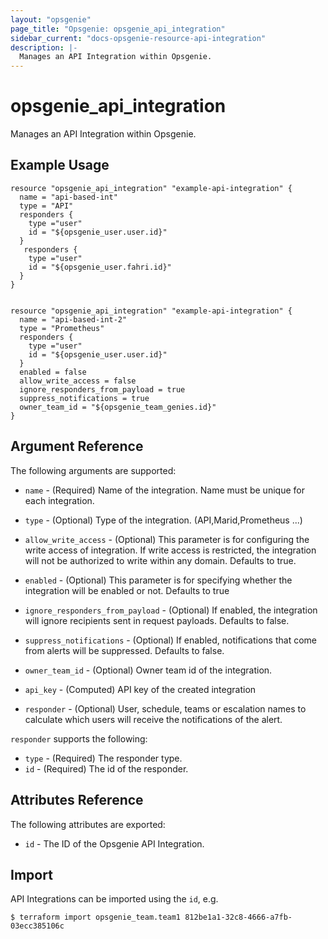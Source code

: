 ```yaml
---
layout: "opsgenie"
page_title: "Opsgenie: opsgenie_api_integration"
sidebar_current: "docs-opsgenie-resource-api-integration"
description: |-
  Manages an API Integration within Opsgenie.
---
```


# opsgenie_api_integration

Manages an API Integration within Opsgenie.

## Example Usage

```hcl
resource "opsgenie_api_integration" "example-api-integration" {
  name = "api-based-int"
  type = "API"
  responders {
    type ="user"
    id = "${opsgenie_user.user.id}"
  }
   responders {
    type ="user"
    id = "${opsgenie_user.fahri.id}"
  }
}


resource "opsgenie_api_integration" "example-api-integration" {
  name = "api-based-int-2"
  type = "Prometheus"
  responders {
    type ="user"
    id = "${opsgenie_user.user.id}"
  }
  enabled = false
  allow_write_access = false
  ignore_responders_from_payload = true
  suppress_notifications = true
  owner_team_id = "${opsgenie_team_genies.id}"
}
```

## Argument Reference

The following arguments are supported:

* `name` - (Required) Name of the integration. Name must be unique for each integration. 

* `type` - (Optional) Type of the integration. (API,Marid,Prometheus ...)

* `allow_write_access` - (Optional) This parameter is for configuring the write access of integration. If write access is restricted, the integration will not be authorized to write within any domain. Defaults to true.

* `enabled` - (Optional) This parameter is for specifying whether the integration will be enabled or not. Defaults to true

* `ignore_responders_from_payload` - (Optional) If enabled, the integration will ignore recipients sent in request payloads. Defaults to false.

* `suppress_notifications` - (Optional) If enabled, notifications that come from alerts will be suppressed. Defaults to false.

* `owner_team_id` - (Optional) Owner team id of the integration.

* `api_key` - (Computed) API key of the created integration

* `responder` - (Optional)  User, schedule, teams or escalation names to calculate which users will receive the notifications of the alert.

`responder` supports the following:

* `type` - (Required) The responder type.
* `id` - (Required) The id of the responder.

## Attributes Reference

The following attributes are exported:

* `id` - The ID of the Opsgenie API Integration.

## Import

API Integrations can be imported using the `id`, e.g.

```
$ terraform import opsgenie_team.team1 812be1a1-32c8-4666-a7fb-03ecc385106c
```
